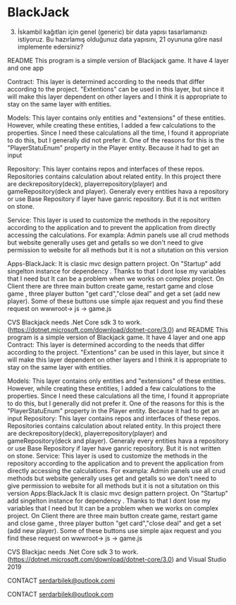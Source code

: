 # BlackJack
 3. İskambil kağıtları için genel (generic) bir data yapısı tasarlamanızı istiyoruz. Bu hazırlamış olduğunuz data yapısını, 21 oyununa göre nasıl implemente edersiniz? 
 
README 
This program is a simple version of Blackjack game. It have 4 layer and one app 

Contract: 
This layer is determined according to the needs that differ according to the project. "Extentions" can be used in this layer, but since it will make this layer dependent on other layers and I think it is appropriate to stay on the same layer with entities.

Models:
This layer contains only entities and "extensions" of these entities. However, while creating these entities, I added a few calculations to the properties. Since I need these calculations all the time, I found it appropriate to do this, but I generally did not prefer it. One of the reasons for this is the "PlayerStatuEnum" property in the Player entity. Because it had to get an input

Repository:
This layer contains repos and interfaces of these repos. Repositories contains calculation about related entity. In this project there are deckrepository(deck), playerrepository(player) and gameRepository(deck and player). Generaly every entities hava a repository or use Base Repository if layer have ganric repository. But it is not written on stone. 

Service:
This layer is used to customize the methods in the repository according to the application and to prevent the application from directly accessing the calculations. For exampla: Admin panels use all crud methods but website generally uses get and getalls so we don't need to give permission to website for all methods but it is not a situtation on this version

Apps-BlackJack:
It is clasic mvc design pattern project. On "Startup" add singelton instance for dependency . Thanks to that I dont lose my variables that I need but It can be a problem when we works on complex project. On Client there are three main button create game, restart game and close game , three player button "get card","close deal" and get a set (add new player). Some of these buttons use simple ajax request and you find these request on wwwroot-> js -> game.js

CVS
Blackjack needs .Net Core sdk 3 to work.(https://dotnet.microsoft.com/download/dotnet-core/3.0) and README This program is a simple version of Blackjack game. It have 4 layer and one app Contract: This layer is determined according to the needs that differ according to the project. "Extentions" can be used in this layer, but since it will make this layer dependent on other layers and I think it is appropriate to stay on the same layer with entities.

Models: This layer contains only entities and "extensions" of these entities. However, while creating these entities, I added a few calculations to the properties. Since I need these calculations all the time, I found it appropriate to do this, but I generally did not prefer it. One of the reasons for this is the "PlayerStatuEnum" property in the Player entity. Because it had to get an input Repository: This layer contains repos and interfaces of these repos. Repositories contains calculation about related entity. In this project there are deckrepository(deck), playerrepository(player) and gameRepository(deck and player). Generaly every entities hava a repository or use Base Repository if layer have ganric repository. But it is not written on stone. Service: This layer is used to customize the methods in the repository according to the application and to prevent the application from directly accessing the calculations. For exampla: Admin panels use all crud methods but website generally uses get and getalls so we don't need to give permission to website for all methods but it is not a situtation on this version Apps:BlackJack It is clasic mvc design pattern project. On "Startup" add singelton instance for dependency . Thanks to that I dont lose my variables that I need but It can be a problem when we works on complex project. On Client there are three main button create game, restart game and close game , three player button "get card","close deal" and get a set (add new player). Some of these buttons use simple ajax request and you find these request on wwwroot-> js -> game.js

CVS Blackjac needs .Net Core sdk 3 to work.(https://dotnet.microsoft.com/download/dotnet-core/3.0) and Visual Studio 2019

CONTACT serdarbilek@outlook.comi

CONTACT 
serdarbilek@outlook.com
